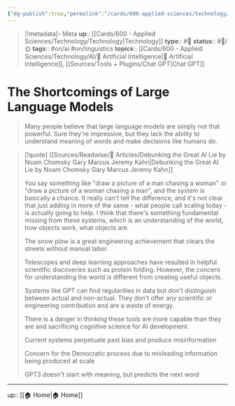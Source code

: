 ```yaml
---
{"dg-publish":true,"permalink":"/cards/600-applied-sciences/technology/ai/the-shortcomings-of-large-language-models/","title":"The Shortcomings of Large Language Models"}
---
```


> [!metadata]- Meta
> **up**:: [[Cards/600 - Applied Sciences/Technology/Technology\|Technology]]
> **type**:: #📝 
> **status**:: #📝/🌞
> **tags**::  #on/ai #on/linguistics
> **topics**:: [[Cards/600 - Applied Sciences/Technology/AI/🤖 Artificial Intelligence\|🤖 Artificial Intelligence]], [[Sources/Tools + Plugins/Chat GPT\|Chat GPT]]


# The Shortcomings of Large Language Models

> Many people believe that large language models are simply not that powerful. Sure they're impressive, but they lack the ability to understand meaning of words and make decisions like humans do.

 
> [!quote] [[Sources/Readwise/📰 Articles/Debunking the Great AI Lie by Noam Chomsky Gary Marcus Jeremy Kahn\|Debunking the Great AI Lie by Noam Chomsky Gary Marcus Jeremy Kahn]] 
> 
 > You say something like "draw a picture of a man chasing a woman" or "draw a picture of a woman chasing a man", and the system is basically a chance. It really can't tell the difference, and it's not clear that just adding in more of the same - what people call scaling today - is actually going to help. I think that there's something fundamental missing from these systems, which is an understanding of the world, how objects work, what objects are.
 > 
> The snow plow is a great engineering achievement that clears the streets without manual labor.
> 
> Telescopes and deep learning approaches have resulted in helpful scientific discoveries such as protein folding.
> However, the concern for understanding the world is different from creating useful objects.
> 
> Systems like GPT can find regularities in data but don't distinguish between actual and non-actual. They don't offer any scientific or engineering contribution and are a waste of energy.
> 
> There is a danger in thinking these tools are more capable than they are and sacrificing cognitive science for AI development.
> 
> Current systems perpetuate past bias and produce misinformation
> 
> Concern for the Democratic process due to misleading information being produced at scale
> 
> GPT3 doesn't start with meaning, but predicts the next word

---
up:: [[🏠 Home\|🏠 Home]]

